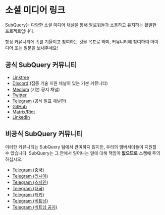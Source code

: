 # 소셜 미디어 링크

SubQuery는 다양한 소셜 미디어 채널을 통해 팔로워들과 소통하고 유지하는 활발한 프로젝트입니다.

항상 커뮤니티에 귀를 기울이고 참여하는 것을 목표로 하며, 커뮤니티에 참여하여 아이디어 또는 질문을 보내주세요!

## 공식 SubQuery 커뮤니티

- [Linktree](https://linktr.ee/subquerynetwork)
- [Discord](https://discord.com/invite/subquery) (집중 기술 지원 채널이 있는 기본 커뮤니티)
- [Medium](https://subquery.medium.com) (기본 공지 채널)
- [Twitter](https://twitter.com/subquerynetwork)
- [Telegram](https://t.me/subquerynetwork) (공식 발표 채널만)
- [GitHub](https://github.com/subquery/)
- [Matrix/Riot](https://matrix.to/#/#subquery:matrix.org)
- [LinkedIn](https://www.linkedin.com/company/subquery)

## 비공식 SubQuery 커뮤니티

이러한 커뮤니티는 SubQuery 팀에서 관여하지 않지만, 우리의 앰버서더들이 지원할 수 있습니다. SubQuery는 그 안에서 일어나는 일에 대해 책임이 **없으므로** 스캠에 주의하십시오.

- [Telegram (중국)](https://t.me/subquerychina)
- [Telegram (러시아)](https://t.me/SubQuery_russia)
- [Telegram (스페인)](https://t.me/SubQueryES)
- [Telegram (태국)](https://t.me/subquerynetworkthai)
- [Telegram (터키)](https://t.me/subquery_TR)
- [Telegram (베트남)](https://t.me/subqueryvietnam)
- [Telegram (베트남 공지)](https://t.me/subqueryannvn)
